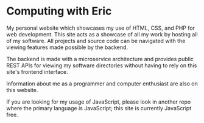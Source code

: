 # Computing with Eric

My personal website which showcases my use of HTML, CSS, and PHP for web development. 
This site acts as a showcase of all my work by hosting all of my software.
All projects and source code can be navigated with the viewing features made possible by the backend.

The backend is made with a microservice architecture and provides public REST APIs for viewing
my software directories without having to rely on this site's frontend interface.

Information about me as a programmer and computer enthusiast are also on this website.

If you are looking for my usage of JavaScript, please look in another repo where the primary
language is JavaScript; this site is currently JavaScript free.
